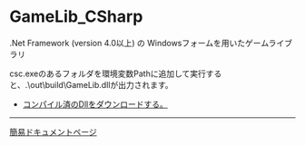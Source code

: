 # GameLib_CSharp
.Net Framework (version 4.0以上) の Windowsフォームを用いたゲームライブラリ

csc.exeのあるフォルダを環境変数Pathに追加して実行すると、.\out\build\GameLib.dllが出力されます。
- <a href="https://github.com/2T-T2/GameLib_CSharp/releases/download/v0.0.1/GameLib.zip">コンパイル済のDllをダウンロードする。</a>
<hr>
<a href="https://github.com/2T-T2/GameLib_CSharp/wiki/%E7%B0%A1%E6%98%93%E3%83%89%E3%82%AD%E3%83%A5%E3%83%A1%E3%83%B3%E3%83%88">簡易ドキュメントページ<a>
